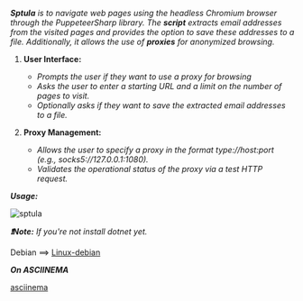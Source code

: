 _**Sptula** is to navigate web pages using the headless Chromium browser through the PuppeteerSharp library. The **script** extracts email addresses from the visited pages and provides the option to save these addresses to a file. Additionally, it allows the use of **proxies** for anonymized browsing._

1. **User Interface:**
    - _Prompts the user if they want to use a proxy for browsing_
    - _Asks the user to enter a starting URL and a limit on the number of pages to visit._
    - _Optionally asks if they want to save the extracted email addresses to a file._

2. **Proxy Management:**
    - _Allows the user to specify a proxy in the format type://host:port (e.g., socks5://127.0.0.1:1080)._
    - _Validates the operational status of the proxy via a test HTTP request._

_**Usage:**_

![sptula](https://github.com/4D7220426C7565/Sptula/assets/171493198/32f10109-6239-4af3-8e62-1b0dddcdacee)

_**❗Note:** If you're not install dotnet yet._

Debian ==> [Linux-debian](https://learn.microsoft.com/en-us/dotnet/core/install/linux-debian)

_**On ASCIINEMA**_

[asciinema](https://asciinema.org/a/SHs3BAl8br9lsmtrFObitQf6K)
